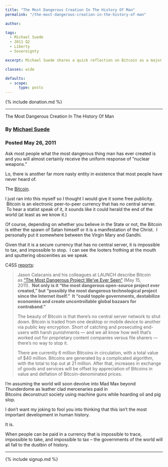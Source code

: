 ```yaml
---
title: "The Most Dangerous Creation In The History Of Man"
permalink: "/the-most-dangerous-creation-in-the-history-of-man"

author: 

tags:
  - Michael Suede
  - 2011 Q2
  - Liberty
  - Sovereignty

excerpt: Michael Suede shares a quick reflection on Bitcoin as a major threat to governments. Posted May 26, 2011.

classes: wide

defaults:
  - scope:
      type: posts
---
```


{% include donation.md %}

***
The Most Dangerous Creation In The History Of Man
### By [Michael Suede](http://www.libertariannews.org/)
### Posted May 26, 2011

Ask most people what the most dangerous thing man has ever created is and you will almost certainly receive the uniform response of “nuclear weapons.” 

Lo, there is another far more nasty entity in existence that most people have never heard of. 

The [Bitcoin](https://web.archive.org/web/20110529123206/http://www.bitcoin.org/). 

I just ran into this myself so I thought I would give it some free publicity.  Bitcoin is an electronic peer-to-peer currency that has no central server.  To hear a statist speak of it, it sounds like it could herald the end of the world (at least as we know it.) 

Of course, depending on whether you believe in the State or not, the Bitcoin is either the spawn of Satan himself or it is a manifestation of the Christ.  I personally put it somewhere between the Virgin Mary and Gandhi. 

Given that it is a secure currency that has no central server, it is impossible to tax, and impossible to stop.  I can see the looters frothing at the mouth and sputtering obscenities as we speak. 

C4SS [reports](https://web.archive.org/web/20110529123206/http://c4ss.org/content/7149):

> Jason Calacanis and his colleagues at LAUNCH describe Bitcoin as [“The Most Dangerous Project We’ve Ever Seen”](https://web.archive.org/web/20110529123206/http://launch.is/blog/l019-bitcoin-p2p-currency-the-most-dangerous-project-weve-ev.html) (May 15, 2011).  **Not only is it “the most dangerous open-source project ever created,” but “possibly the most dangerous technological project since the Internet itself.”  It “could topple governments, destabilize economies and create uncontrollable global bazaars for contraband.”** 
>
>The beauty of Bitcoin is that there’s no central server network to shut down. Bitcoin is traded from one desktop or mobile device to another via public key encryption. Short of catching and prosecuting end-users with harsh punishments — and we all know how well that’s worked out for proprietary content companies versus file sharers — there’s no way to stop it. 
>
> There are currently 6 million Bitcoins in circulation, with a total value of $40 million. Bitcoins are generated by a complicated algorithm, with the total to top out at 21 million. After that, increases in exchange of goods and services will be offset by appreciation of Bitcoins in value and deflation of Bitcoin-denominated prices.

I’m assuming the world will soon devolve into Mad Max beyond Thunderdome as leather clad mercenaries paid in Bitcoins deconstruct society using machine guns while hoarding oil and pig slop.

I don’t want my joking to fool you into thinking that this isn’t the most important development in human history.

It is.

When people can be paid in a currency that is impossible to trace, impossible to take, and impossible to tax – the governments of the world will all fall to the dustbin of history.



***

{% include signup.md %}
